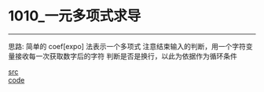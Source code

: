 # 1010_一元多项式求导

---

思路:
简单的 coef[expo] 法表示一个多项式
注意结束输入的判断，用一个字符变量接收每一次获取数字后的字符
判断是否是换行，以此为依据作为循环条件

[src](https://pintia.cn/problem-sets/994805260223102976/problems/994805313708867584) <br>
[code](code/1010.c) <br>

